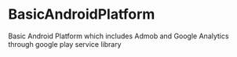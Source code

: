 BasicAndroidPlatform
====================

Basic Android Platform which includes Admob and Google Analytics through google play service library
